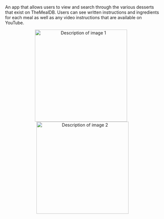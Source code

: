 
An app that allows users to view and search through the various desserts that exist on TheMealDB. Users can see written instructions and ingredients for each meal as well as any video instructions that are available on YouTube.


<div align = "center">  <img src="https://github.com/rbro3551/FetchDesserts/assets/30447344/38b868bf-6f6d-4ebe-898e-5cba458ff836" style="margin-right: 10px;" width="300" alt="Description of image 1">  <img src="https://github.com/rbro3551/FetchDesserts/assets/30447344/08d9266b-e4be-4b86-a4b3-b8df06cc3fd2" width="300" alt="Description of image 2">  </div> 
